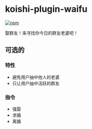 # koishi-plugin-waifu

[![npm](https://img.shields.io/npm/v/koishi-plugin-waifu?style=flat-square)](https://www.npmjs.com/package/koishi-plugin-waifu)

娶群友！来寻找你今日的群友老婆吧！

## 可选的

### 特性
* 避免用户抽中他人的老婆
* 只让用户抽中活跃的群友

### 指令
* 强娶
* 求婚
* 离婚